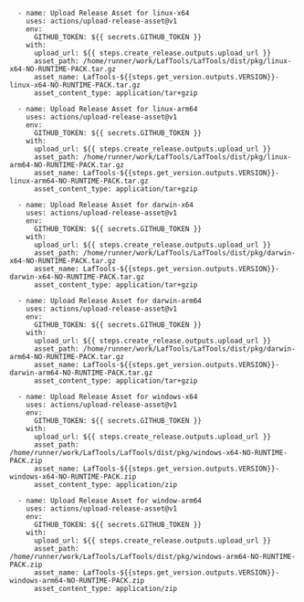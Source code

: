       - name: Upload Release Asset for linux-x64
        uses: actions/upload-release-asset@v1
        env:
          GITHUB_TOKEN: ${{ secrets.GITHUB_TOKEN }}
        with:
          upload_url: ${{ steps.create_release.outputs.upload_url }}
          asset_path: /home/runner/work/LafTools/LafTools/dist/pkg/linux-x64-NO-RUNTIME-PACK.tar.gz
          asset_name: LafTools-${{steps.get_version.outputs.VERSION}}-linux-x64-NO-RUNTIME-PACK.tar.gz
          asset_content_type: application/tar+gzip

      - name: Upload Release Asset for linux-arm64
        uses: actions/upload-release-asset@v1
        env:
          GITHUB_TOKEN: ${{ secrets.GITHUB_TOKEN }}
        with:
          upload_url: ${{ steps.create_release.outputs.upload_url }}
          asset_path: /home/runner/work/LafTools/LafTools/dist/pkg/linux-arm64-NO-RUNTIME-PACK.tar.gz
          asset_name: LafTools-${{steps.get_version.outputs.VERSION}}-linux-arm64-NO-RUNTIME-PACK.tar.gz
          asset_content_type: application/tar+gzip

      - name: Upload Release Asset for darwin-x64
        uses: actions/upload-release-asset@v1
        env:
          GITHUB_TOKEN: ${{ secrets.GITHUB_TOKEN }}
        with:
          upload_url: ${{ steps.create_release.outputs.upload_url }}
          asset_path: /home/runner/work/LafTools/LafTools/dist/pkg/darwin-x64-NO-RUNTIME-PACK.tar.gz
          asset_name: LafTools-${{steps.get_version.outputs.VERSION}}-darwin-x64-NO-RUNTIME-PACK.tar.gz
          asset_content_type: application/tar+gzip

      - name: Upload Release Asset for darwin-arm64
        uses: actions/upload-release-asset@v1
        env:
          GITHUB_TOKEN: ${{ secrets.GITHUB_TOKEN }}
        with:
          upload_url: ${{ steps.create_release.outputs.upload_url }}
          asset_path: /home/runner/work/LafTools/LafTools/dist/pkg/darwin-arm64-NO-RUNTIME-PACK.tar.gz
          asset_name: LafTools-${{steps.get_version.outputs.VERSION}}-darwin-arm64-NO-RUNTIME-PACK.tar.gz
          asset_content_type: application/tar+gzip

      - name: Upload Release Asset for windows-x64
        uses: actions/upload-release-asset@v1
        env:
          GITHUB_TOKEN: ${{ secrets.GITHUB_TOKEN }}
        with:
          upload_url: ${{ steps.create_release.outputs.upload_url }}
          asset_path: /home/runner/work/LafTools/LafTools/dist/pkg/windows-x64-NO-RUNTIME-PACK.zip
          asset_name: LafTools-${{steps.get_version.outputs.VERSION}}-windows-x64-NO-RUNTIME-PACK.zip
          asset_content_type: application/zip

      - name: Upload Release Asset for window-arm64
        uses: actions/upload-release-asset@v1
        env:
          GITHUB_TOKEN: ${{ secrets.GITHUB_TOKEN }}
        with:
          upload_url: ${{ steps.create_release.outputs.upload_url }}
          asset_path: /home/runner/work/LafTools/LafTools/dist/pkg/windows-arm64-NO-RUNTIME-PACK.zip
          asset_name: LafTools-${{steps.get_version.outputs.VERSION}}-windows-arm64-NO-RUNTIME-PACK.zip
          asset_content_type: application/zip
